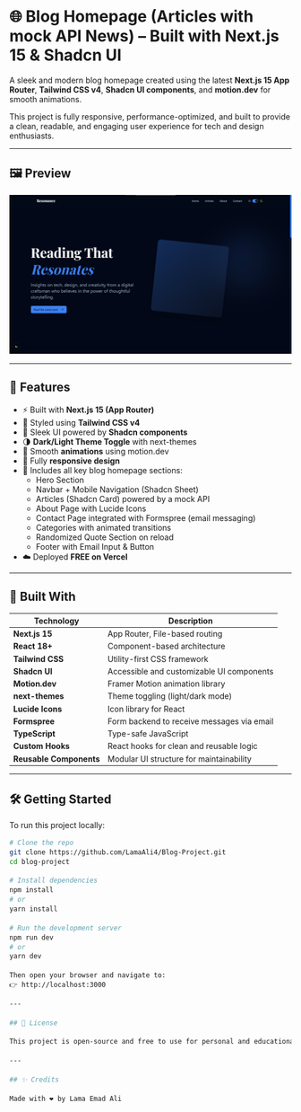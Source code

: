 # 🌐 Blog Homepage (Articles with mock API News) – Built with Next.js 15 & Shadcn UI

A sleek and modern blog homepage created using the latest **Next.js 15 App Router**, **Tailwind CSS v4**, **Shadcn UI components**, and **motion.dev** for smooth animations.

This project is fully responsive, performance-optimized, and built to provide a clean, readable, and engaging user experience for tech and design enthusiasts.

---

## 🖼️ Preview

![Blog Homepage Preview](./public/screenshot.png)

---

## 🚀 Features

- ⚡ Built with **Next.js 15 (App Router)**
- 🎨 Styled using **Tailwind CSS v4**
- 🧩 Sleek UI powered by **Shadcn components**
- 🌗 **Dark/Light Theme Toggle** with next-themes
- 🎥 Smooth **animations** using motion.dev
- 📱 Fully **responsive design**
- 📰 Includes all key blog homepage sections:
  - Hero Section
  - Navbar + Mobile Navigation (Shadcn Sheet)
  - Articles (Shadcn Card) powered by a mock API
  - About Page with Lucide Icons
  - Contact Page integrated with Formspree (email messaging)
  - Categories with animated transitions
  - Randomized Quote Section on reload
  - Footer with Email Input & Button
- ☁️ Deployed **FREE on Vercel**

---

## 🧪 Built With

| Technology       | Description                                      |
|------------------|--------------------------------------------------|
| **Next.js 15**   | App Router, File-based routing                   |
| **React 18+**    | Component-based architecture                     |
| **Tailwind CSS** | Utility-first CSS framework                      |
| **Shadcn UI**    | Accessible and customizable UI components        |
| **Motion.dev**   | Framer Motion animation library                  |
| **next-themes**  | Theme toggling (light/dark mode)                 |
| **Lucide Icons** | Icon library for React                           |
| **Formspree**    | Form backend to receive messages via email       |
| **TypeScript**   | Type-safe JavaScript                             |
| **Custom Hooks** | React hooks for clean and reusable logic         |
| **Reusable Components** | Modular UI structure for maintainability |

---

## 🛠️ Getting Started

To run this project locally:

```bash
# Clone the repo
git clone https://github.com/LamaAli4/Blog-Project.git
cd blog-project

# Install dependencies
npm install
# or
yarn install

# Run the development server
npm run dev
# or
yarn dev

Then open your browser and navigate to:
👉 http://localhost:3000

---

## 📄 License

This project is open-source and free to use for personal and educational purposes.

---

## ✨ Credits

Made with ❤️ by Lama Emad Ali
